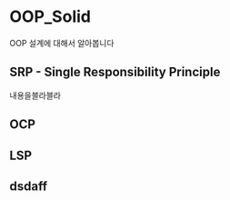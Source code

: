 # OOP_Solid
OOP 설계에 대해서 알아봅니다

## SRP - Single Responsibility Principle
 내용을블라블라
 
## OCP

## LSP

## dsdaff 


